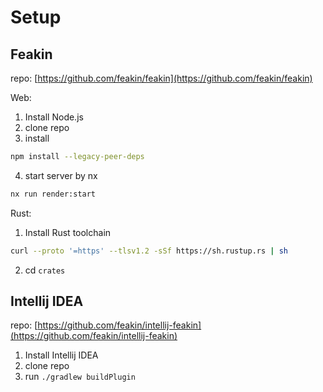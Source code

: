 # Setup

## Feakin 

repo: [https://github.com/feakin/feakin](https://github.com/feakin/feakin)

Web:

1. Install Node.js
2. clone repo
3. install
```bash
npm install --legacy-peer-deps
```
4. start server by nx
```bash
nx run render:start
```

Rust:

1. Install Rust toolchain
```bash
curl --proto '=https' --tlsv1.2 -sSf https://sh.rustup.rs | sh
```
2. cd `crates`

## Intellij IDEA

repo: [https://github.com/feakin/intellij-feakin](https://github.com/feakin/intellij-feakin)

1. Install Intellij IDEA
2. clone repo
3. run `./gradlew buildPlugin`
